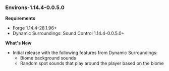 ### Environs-1.14.4-0.0.5.0
**Requirements**
* Forge 1.14.4-28.1.96+
* Dynamic Surroundings: Sound Control 1.14.4-0.0.5.0+

**What's New**
* Initial release with the following features from Dynamic Surroundings:
  * Biome background sounds
  * Random spot sounds that play around the player based on the biome